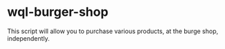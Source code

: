 # wql-burger-shop
This script will allow you to purchase various products, at the burge shop, independently.
